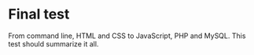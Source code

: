 # Final test

From command line, HTML and CSS to JavaScript, PHP and MySQL. This test should summarize it all.